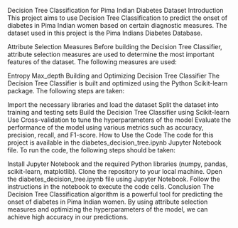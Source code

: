 Decision Tree Classification for Pima Indian Diabetes Dataset
Introduction
This project aims to use Decision Tree Classification to predict the onset of diabetes in Pima Indian women based on certain diagnostic measures. The dataset used in this project is the Pima Indians Diabetes Database.

Attribute Selection Measures
Before building the Decision Tree Classifier, attribute selection measures are used to determine the most important features of the dataset. The following measures are used:

Entropy
Max_depth
Building and Optimizing Decision Tree Classifier
The Decision Tree Classifier is built and optimized using the Python Scikit-learn package. The following steps are taken:

Import the necessary libraries and load the dataset
Split the dataset into training and testing sets
Build the Decision Tree Classifier using Scikit-learn
Use Cross-validation to tune the hyperparameters of the model
Evaluate the performance of the model using various metrics such as accuracy, precision, recall, and F1-score.
How to Use the Code
The code for this project is available in the diabetes_decision_tree.ipynb Jupyter Notebook file. To run the code, the following steps should be taken:

Install Jupyter Notebook and the required Python libraries (numpy, pandas, scikit-learn, matplotlib).
Clone the repository to your local machine.
Open the diabetes_decision_tree.ipynb file using Jupyter Notebook.
Follow the instructions in the notebook to execute the code cells.
Conclusion
The Decision Tree Classification algorithm is a powerful tool for predicting the onset of diabetes in Pima Indian women. By using attribute selection measures and optimizing the hyperparameters of the model, we can achieve high accuracy in our predictions.
